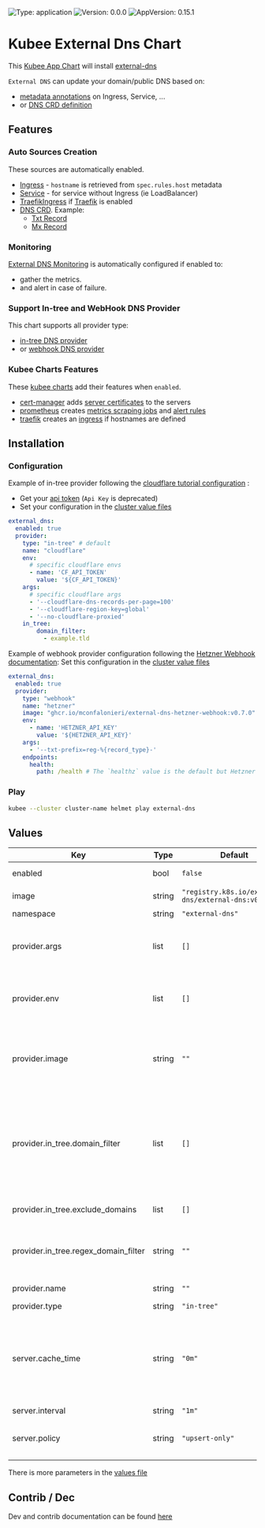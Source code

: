 

[//]: # (README.md generated by gotmpl. DO NOT EDIT.)

![Type: application](https://img.shields.io/badge/Type-application-informational?style=flat-square) ![Version: 0.0.0](https://img.shields.io/badge/Version-0.0.0-informational?style=flat-square) ![AppVersion: 0.15.1](https://img.shields.io/badge/AppVersion-0.15.1-informational?style=flat-square)

# Kubee External Dns Chart

This [Kubee App Chart](https://github.com/EraldyHq/kubee/blob/main/docs/site/app-chart.md) will install [external-dns](https://github.com/kubernetes-sigs/external-dns)

`External DNS` can update your domain/public DNS based on:
* [metadata annotations](https://kubernetes-sigs.github.io/external-dns/latest/docs/annotations/annotations/) on Ingress, Service, ...
* or [DNS CRD definition](https://kubernetes-sigs.github.io/external-dns/latest/docs/contributing/crd-source/)

## Features

### Auto Sources Creation

These sources are automatically enabled.
* [Ingress](https://kubernetes-sigs.github.io/external-dns/latest/docs/sources/ingress/) - `hostname` is retrieved from `spec.rules.host` metadata
* [Service](https://kubernetes-sigs.github.io/external-dns/latest/docs/sources/service/) - for service without Ingress (ie LoadBalancer)
* [TraefikIngress](https://kubernetes-sigs.github.io/external-dns/latest/docs/sources/traefik-proxy/) if [Traefik](https://github.com/EraldyHq/kubee/blob/main/charts/Traefik/README.md) is enabled
* [DNS CRD](https://kubernetes-sigs.github.io/external-dns/latest/docs/contributing/crd-source/). Example:
  * [Txt Record](https://kubernetes-sigs.github.io/external-dns/latest/docs/sources/txt-record/)
  * [Mx Record](https://kubernetes-sigs.github.io/external-dns/latest/docs/sources/mx-record/)

 
### Monitoring

[External DNS Monitoring](https://kubernetes-sigs.github.io/external-dns/latest/docs/monitoring/) is automatically configured if enabled
to:
* gather the metrics.
* and alert in case of failure.

### Support In-tree and WebHook DNS Provider

This chart supports all provider type:
+ [in-tree DNS provider](https://kubernetes-sigs.github.io/external-dns/latest/#the-latest-release)
+ or [webhook DNS provider](https://kubernetes-sigs.github.io/external-dns/latest/#new-providers)

### Kubee Charts Features

  These [kubee charts](https://github.com/EraldyHq/kubee/blob/main/docs/site/kubee-helmet-chart.md) add their features when `enabled`.

* [cert-manager](https://github.com/EraldyHq/kubee/blob/main/charts/cert-manager/README.md) adds [server certificates](https://cert-manager.io/docs/usage/certificate/) to the servers
* [prometheus](https://github.com/EraldyHq/kubee/blob/main/charts/prometheus/README.md) creates [metrics scraping jobs](https://prometheus.io/docs/concepts/jobs_instances/) and [alert rules](https://prometheus.io/docs/prometheus/latest/configuration/alerting_rules/)
* [traefik](https://github.com/EraldyHq/kubee/blob/main/charts/traefik/README.md) creates an [ingress](https://kubernetes.io/docs/concepts/services-networking/ingress/) if hostnames are defined

## Installation

### Configuration

Example of in-tree provider following the [cloudflare tutorial configuration](https://kubernetes-sigs.github.io/external-dns/latest/docs/tutorials/cloudflare/) :
* Get your [api token](https://github.com/EraldyHq/kubee/blob/main/docs/site/cloudflare.md)
 (`Api Key` is deprecated)
* Set your configuration in the [cluster value files](https://github.com/EraldyHq/kubee/blob/main/docs/site/cluster-values.md)

```yaml
external_dns:
  enabled: true
  provider:
    type: "in-tree" # default
    name: "cloudflare"
    env:
      # specific cloudflare envs
      - name: 'CF_API_TOKEN'
        value: '${CF_API_TOKEN}'
    args:
      # specific cloudflare args
      - '--cloudflare-dns-records-per-page=100'
      - '--cloudflare-region-key=global'
      - '--no-cloudflare-proxied'
    in_tree:
        domain_filter:
          - example.tld
```

Example of webhook provider configuration following the [Hetzner Webhook documentation](https://github.com/mconfalonieri/external-dns-hetzner-webhook):
Set this configuration in the [cluster value files](https://github.com/EraldyHq/kubee/blob/main/docs/site/cluster-values.md)

```yaml
external_dns:
  enabled: true
  provider:
    type: "webhook"
    name: "hetzner"
    image: "ghcr.io/mconfalonieri/external-dns-hetzner-webhook:v0.7.0"
    env:
      - name: 'HETZNER_API_KEY'
        value: '${HETZNER_API_KEY}'
    args:
      - '--txt-prefix=reg-%{record_type}-'
    endpoints:
      health:
        path: /health # The `healthz` value is the default but Hetzner Webhook does not follow the [specification](https://kubernetes-sigs.github.io/external-dns/latest/docs/tutorials/webhook-provider/#exposed-endpoints)
```

### Play

```bash
kubee --cluster cluster-name helmet play external-dns
```

## Values

| Key | Type | Default | Description |
|-----|------|---------|-------------|
| enabled | bool | `false` | Boolean to indicate that this chart is or will be installed in the cluster |
| image | string | `"registry.k8s.io/external-dns/external-dns:v0.15.1"` | Image with the [External DNS version](https://github.com/kubernetes-sigs/external-dns/releases) |
| namespace | string | `"external-dns"` | The installation namespace |
| provider.args | list | `[]` | An array of args to be added to the external dns server Providers are driven by some args. Refer to their documentation to discover them. |
| provider.env | list | `[]` | An array of name, value env stored in secrets and passed as env. Providers secret are driven by env. Refer to their documentation to discover them. |
| provider.image | string | `""` | The webhook provider image. Required if the provider is `webhook`. `in-tree` uses the `external-dns` image as webhook provider. Example: `ghcr.io/mconfalonieri/external-dns-hetzner-webhook:v0.7.0` |
| provider.in_tree.domain_filter | list | `[]` | Domain filter. Limit to only domains; change to match the zone Create DNS records for host names that match E.g. `example.org` will allow the zone `example.org` and all subdomains (ie `xx.example.org`) `a.example.com` will allow for zone `example.com` `.example.com` will not attempt to match parent zones. |
| provider.in_tree.exclude_domains | list | `[]` | Exclude a domain or subdomain Example: `ignore.this.example.com` |
| provider.in_tree.regex_domain_filter | string | `""` | Limits possible domains and target zone with a regex. It overrides domain filters and can be specified only once. Example: `(example\\.org|company\\.com)$` or `example*` |
| provider.name | string | `""` | The name of the provider (Required for an in-tree provider) |
| provider.type | string | `"in-tree"` | Provider. `in-tree` or `webhook` |
| server.cache_time | string | `"0m"` | The local DNS cache to avoid [rate limiting](https://kubernetes-sigs.github.io/external-dns/latest/docs/rate-limits/) If a DNS entry is deleted/modified manually, the recovery will need to wait this interval for resynchronization. Or you need to restart the pod. You turned if off with the value `0m`, or you empty the cache by restarting the pod |
| server.interval | string | `"1m"` | Interval for DNS sync. |
| server.policy | string | `"upsert-only"` | Policy Synchronization. `upsert-only`: Prevent deleting any records. `sync`: if you want DNS entries to get deleted as well |

There is more parameters in the [values file](values.yaml)

## Contrib / Dec

Dev and contrib documentation can be found [here](contrib/contrib.md)

